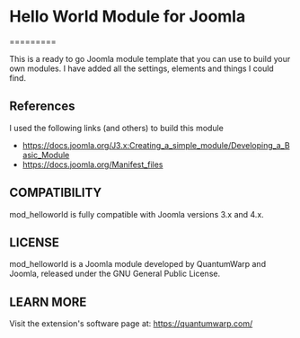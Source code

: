 # Hello World Module for Joomla
=========

This is a ready to go Joomla module template that you can use to build your own modules. I have added all the settings, elements and things I could find.

## References
I used the following links (and others) to build this module
- https://docs.joomla.org/J3.x:Creating_a_simple_module/Developing_a_Basic_Module
- https://docs.joomla.org/Manifest_files

## COMPATIBILITY
mod_helloworld is fully compatible with Joomla versions 3.x and 4.x.

## LICENSE
mod_helloworld is a Joomla module developed by QuantumWarp and Joomla, released under the GNU General Public License.

## LEARN MORE
Visit the extension's software page at: https://quantumwarp.com/